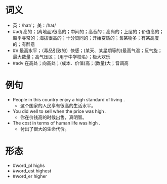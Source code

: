 # 词义
- 英：/haɪ/； 美：/haɪ/
- #adj 高的；(离地面)很高的；中间的；高音的；高尚的；上层的；价值高的；超乎寻常的；海拔很高的；十分赞同的；开始变质的；含某物多；有某高度的；有醉意
- #n 最高水平；（毒品引致的）快感；(某天、某星期等的)最高气温；反气旋；最大数量；高气压区；（用于中学校名）；极大欢乐
- #adv 在高处；向高处；(成本、价值)高；(数量)大；音调高
# 例句
- People in this country enjoy a high standard of living .
	- 这个国家的人民享有很高的生活水平。
- You did well to sell when the price was high .
	- 你在价钱高的时候出售，真明智。
- The cost in terms of human life was high .
	- 付出了很大的生命代价。
# 形态
- #word_pl highs
- #word_est highest
- #word_er higher
